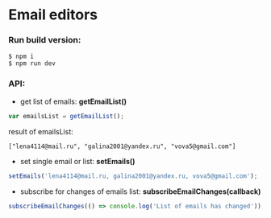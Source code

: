 # Email editors

### Run build version:
```
$ npm i
$ npm run dev
```

### API:
- get list of emails:
**getEmailList()**
```javascript
var emailsList = getEmailList();
```
result of emailsList:
```
["lena4114@mail.ru", "galina2001@yandex.ru", "vova5@gmail.com"]
```
- set single email or list:
**setEmails()**
```javascript
setEmails('lena4114@mail.ru, galina2001@yandex.ru, vova5@gmail.com');
```
- subscribe for changes of emails list:
**subscribeEmailChanges(callback)**
```javascript
subscribeEmailChanges(() => console.log('List of emails has changed'));
```